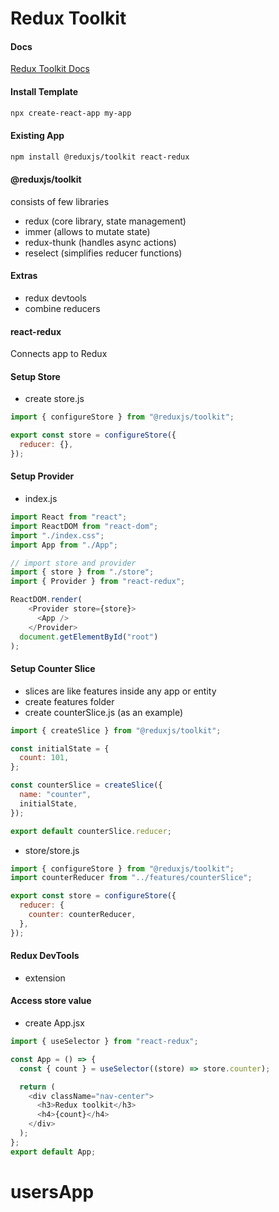 # Redux Toolkit

#### Docs

[Redux Toolkit Docs](https://redux-toolkit.js.org/introduction/getting-started)

#### Install Template

```sh
npx create-react-app my-app
```

#### Existing App

```sh
npm install @reduxjs/toolkit react-redux
```

#### @reduxjs/toolkit

consists of few libraries

- redux (core library, state management)
- immer (allows to mutate state)
- redux-thunk (handles async actions)
- reselect (simplifies reducer functions)

#### Extras

- redux devtools
- combine reducers

#### react-redux

Connects app to Redux

#### Setup Store

- create store.js

```js
import { configureStore } from "@reduxjs/toolkit";

export const store = configureStore({
  reducer: {},
});
```

#### Setup Provider

- index.js

```js
import React from "react";
import ReactDOM from "react-dom";
import "./index.css";
import App from "./App";

// import store and provider
import { store } from "./store";
import { Provider } from "react-redux";

ReactDOM.render(
    <Provider store={store}>
      <App />
    </Provider>
  document.getElementById("root")
);
```

#### Setup Counter Slice

- slices are like features inside any app or entity
- create features folder
- create counterSlice.js (as an example)

```js
import { createSlice } from "@reduxjs/toolkit";

const initialState = {
  count: 101,
};

const counterSlice = createSlice({
  name: "counter",
  initialState,
});

export default counterSlice.reducer;
```

- store/store.js

```js
import { configureStore } from "@reduxjs/toolkit";
import counterReducer from "../features/counterSlice";

export const store = configureStore({
  reducer: {
    counter: counterReducer,
  },
});
```

#### Redux DevTools

- extension

#### Access store value

- create App.jsx

```js
import { useSelector } from "react-redux";

const App = () => {
  const { count } = useSelector((store) => store.counter);

  return (
    <div className="nav-center">
      <h3>Redux toolkit</h3>
      <h4>{count}</h4>
    </div>
  );
};
export default App;
```
# usersApp
